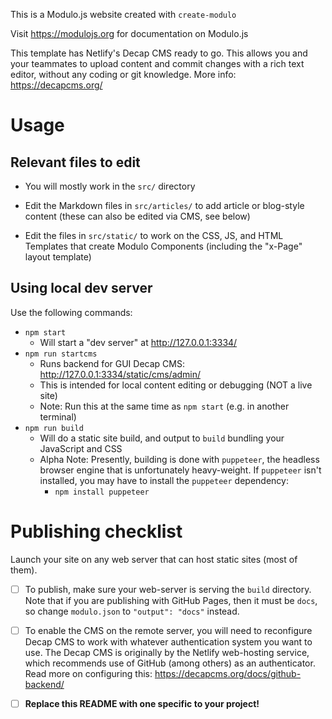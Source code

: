 This is a Modulo.js website created with `create-modulo`

Visit <https://modulojs.org> for documentation on Modulo.js

This template has Netlify's Decap CMS ready to go. This allows you and your
teammates to upload content and commit changes with a rich text editor, without
any coding or git knowledge. More info: <https://decapcms.org/>


# Usage

## Relevant files to edit

- You will mostly work in the `src/` directory

- Edit the Markdown files in `src/articles/` to add article or blog-style
  content (these can also be edited via CMS, see below)

- Edit the files in `src/static/` to work on the CSS, JS, and HTML Templates
  that create Modulo Components (including the "x-Page" layout template)


## Using local dev server

Use the following commands:

- `npm start`
    - Will start a "dev server" at <http://127.0.0.1:3334/>
- `npm run startcms`
    - Runs backend for GUI Decap CMS: <http://127.0.0.1:3334/static/cms/admin/>
    - This is intended for local content editing or debugging (NOT a live site)
    - Note: Run this at the same time as `npm start` (e.g. in another terminal)
- `npm run build`
    - Will do a static site build, and output to `build` bundling your
      JavaScript and CSS
    - Alpha Note: Presently, building is done with `puppeteer`, the headless
      browser engine that is unfortunately heavy-weight. If `puppeteer` isn't
      installed, you may have to install the `puppeteer` dependency:
        - `npm install puppeteer`


# Publishing checklist

Launch your site on any web server that can host static sites (most of them).

* [ ] To publish, make sure your web-server is serving the `build` directory.
  Note that if you are publishing with GitHub Pages, then it must be `docs`, so
  change `modulo.json` to `"output": "docs"` instead.

* [ ] To enable the CMS on the remote server, you will need to reconfigure
  Decap CMS to work with whatever authentication system you want to use. The
  Decap CMS is originally by the Netlify web-hosting service, which recommends
  use of GitHub (among others) as an authenticator. Read more on configuring
  this: <https://decapcms.org/docs/github-backend/>

* [ ] **Replace this README with one specific to your project!**

